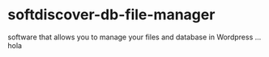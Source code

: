 # softdiscover-db-file-manager
software that allows you to manage your files and database in Wordpress ... hola
